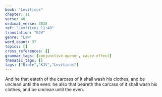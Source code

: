 ```yaml
---
book: "Leviticus"
chapter: 11
verse: 40
ordinal_verse: 3038
ref: "Leviticus 11:40"
translation: "KJV"
genre: "Law"
word_count: 37
topics: []
cross_references: []
grammar_tags: [conjunctive-opener, cause-effect]
thematic_tags: []
tags: ["Bible","KJV","Leviticus"]
---
```

And he that eateth of the carcass of it shall wash his clothes, and be unclean until the even: he also that beareth the carcass of it shall wash his clothes, and be unclean until the even.
